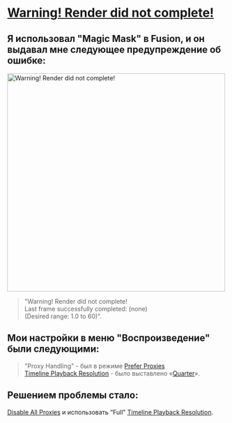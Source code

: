 # [Warning! Render did not complete!](https://forum.blackmagicdesign.com/viewtopic.php?p=1093242#p1093242)

## Я использовал "Magic Mask" в Fusion, и он выдавал мне следующее предупреждение об ошибке:  

<img src="https://github.com/orrstudio/Manuals/raw/main/03 HELP & MAN/01 DaVinci Resolve/Render did not complete.PNG" width="500px" title="Warning! Render did not complete!">

>  
> "Warning! Render did not complete!  
> Last frame successfully completed: (none)  
> (Desired range: 1.0 to 60)".  
>  

## Мои настройки в меню "Воспроизведение" были следующими:  

>  
> "Proxy Handling" - был в режиме [Prefer Proxies](http:// "Предпочитать прокси")  
> [Timeline Playback Resolution](http:// "Разрешении воспроизведения временной шкалы") - было выставлено «[Quarter](http:// "для более плавного воспроизведения")».  
>  

## Решением проблемы стало:  
[Disable All Proxies](http:// "отключить все прокси") и использовать “Full” [Timeline Playback Resolution](http:// "разрешение воспроизведения временной шкалы").  


